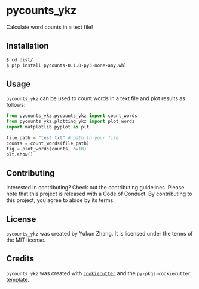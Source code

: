 # pycounts_ykz

Calculate word counts in a text file!

## Installation

```bash
$ cd dist/
$ pip install pycounts-0.1.0-py3-none-any.whl
```

## Usage

`pycounts_ykz` can be used to count words in a text file and plot
results as follows:

```python
from pycounts_ykz.pycounts_ykz import count_words
from pycounts_ykz.plotting_ykz import plot_words
import matplotlib.pyplot as plt

file_path = "test.txt" # path to your file
counts = count_words(file_path)
fig = plot_words(counts, n=10)
plt.show()
```

## Contributing

Interested in contributing? Check out the contributing guidelines. Please note that this project is released with a Code of Conduct. By contributing to this project, you agree to abide by its terms.

## License

`pycounts_ykz` was created by Yukun Zhang. It is licensed under the terms of the MIT license.

## Credits

`pycounts_ykz` was created with [`cookiecutter`](https://cookiecutter.readthedocs.io/en/latest/) and the `py-pkgs-cookiecutter` [template](https://github.com/py-pkgs/py-pkgs-cookiecutter).
